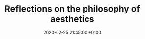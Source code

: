 ---
layout: post
title:  "Reflections on the philosophy of aesthetics"
description: "Reflections on the philosophy of aesthetics"
date:   2020-02-25 21:45:00 +0100
categories: aesthetics art
introduction: Since Plato wrote on what we now call the philosophy of aesthetics, many philosophers have discussed the nature of art and beauty. They have ascertained art and beauty to be two different but related things. What is beautiful is not always art, for example a rose. What is art is not always beautiful, for example Picasso‘s “Guernica”.   
image: https://res.cloudinary.com/dtn9ari2r/image/upload/v1583273033/blog/96E6718D-CE5A-4D47-A191-8FFB7788BFC0.jpg

h2-1: Definition of Art 
image1: https://res.cloudinary.com/dtn9ari2r/image/upload/v1583272469/blog/Crown_Jewels_of_the_United_Kingdom_1952-12-13_1.jpg
alt-image1: Philosophy of aesthetics
text1: We must first discuss the definition of art, a problem which has taxed philosophers for over two thousand years. I’ll go with the definition which says that art is that which:<br><ul><li>is created to evoke aesthetic pleasure</li><li>has no other purpose</li></ul>This definition distinguishes art from things which are aesthetically pleasing but which have a purpose, such as furniture or well-presented food. Or the British crown jewels, which are also aesthetically pleasing, but which were designed for the purpose of coronating and distinguishing the British monarch.<br>However we soon run into trouble with the above definition of art. It excludes some forms of art such as dance music, which was created to give aesthetic pleasure but has the purpose of facilitating dancing. Also some religious art from the great churches of Europe was commissioned to educate the illiterate about the ways of God and Christ but it may not have been conceived to evoke aesthetic pleasure.<br>So let’s try again with our definition of art. If we just say that something was created primarily to give aesthetic pleasure, and may have no other purpose, is that enough? Maybe it is. Primarily is the key word here. Emanuel Kant, no slouch in philosophy, suggested that we abandon efforts to reach a definition of art since artworks have so little in common that they defy a logical definition.<br>

h2-2: Definition of Beauty 
image2: https://res.cloudinary.com/dtn9ari2r/image/upload/v1582116590/blog/800px-Plato_Silanion_Musei_Capitolini_MC1377.jpg
alt-image2: Plato
text2: Socrates and Plato thought that there was a deep underlying set of ideas and concepts which defined the world and which were appreciated by the mind. Plato thought that beauty did not come from these deeper concepts but was instead derived from the senses.<br>Later during the Renaissance Alberti suggested that beauty was harmony and perfection.<br>Later still during the Enlightenment Cooper suggested that beauty and truth were the same and this was innate to people. Hutcheson added that to appreciate beauty both the inner intellect and the senses work together.<br>Surely it is true that appreciation of beauty involves the senses and the use of innate concepts maybe planted in all of us by nature herself. Mysterious and unknowable.

h2-3: Is art good or bad?
image3: https://res.cloudinary.com/dtn9ari2r/image/upload/v1583271948/blog/PicassoGuernica.jpg
alt-image3: Picasso's Guernica
text3: Plato famously thought that art was bad because artists represented things that they did not understand, and represented bad things too. They might thus corrupt audiences by introducing them to the thoughts and deeds of bad characters.<br>In his “Poetics” Aristotle argued that art is cathartic and in this capacity enables us to safely consider unpalatable things.<br>It seems to me that when art does represent bad things, it either represents bad things which have already happened or forewarns us of bad things which could happen. Steven Spielberg’s “Schindlers’s List” did the former and George Orwell’s “1984” did the latter. Therefore this representation of the bad is not necessarily harmful. Even bad characters such as Shakespeare’s Falstaff remind and forewarn us of the criminal’s capacity for evil.<br><br>In the twentieth century Dickey suggested that our notions of beauty are in fact socially derived more than from philosophical principle. Marxists and Freudians have also moved the appreciation of art away from the purely philosophical. Freud looked for repressed forces in the works of the great masters, and suggested that for example Leonardo was afraid of women. Marx suggested that Greek art was valued because of its origins in a simpler and in many ways better time before capitalism, and also because bourgeois collectors wish to inflate the value of rare Greek sculptures.<br>The Nazis condemned and destroyed ‘degenerate’ art. But their definition of degenerate included virtually everyone who disagreed with them and some groups of people who would not be considered degenerate in the civil societies of the twenty-first century such as Jews, Gypsies, socialists and homosexuals. This raises the question of who decides what might be ‘good’ and ‘bad’ in art? Maybe it is best to let art be art, and make our own judgements.

h2-4: The subject in painting
image4: https://res.cloudinary.com/dtn9ari2r/image/upload/v1572463526/blog/DSC_0183.jpg
alt-image4: The tricky subject of the subject in painting
text4: Recently I have been trying to grapple with the concept of the subject in painting, as it has been debated by modern philosophers. More of this when I have made some progress…
---